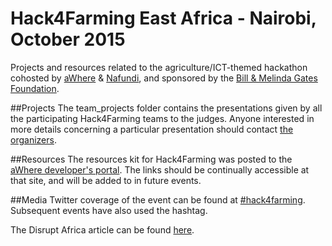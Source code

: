 # Hack4Farming East Africa - Nairobi, October 2015

Projects and resources related to the agriculture/ICT-themed hackathon cohosted by [aWhere](http://www.awhere.com/) & [Nafundi](https://nafundi.com/), and sponsored by the [Bill & Melinda Gates Foundation](www.gatesfoundation.org/). 

##Projects
The team_projects folder contains the presentations given by all the participating Hack4Farming teams to the judges. Anyone interested in more details concerning a particular presentation should contact [the organizers](mailto:hack4eafarming@gmail.com).

##Resources
The resources kit for Hack4Farming was posted to the [aWhere developer's portal](https://developer.awhere.com/hack4farming). The links should be continually accessible at that site, and will be added to in future events.

##Media
Twitter coverage of the event can be found at [#hack4farming](https://twitter.com/search?f=tweets&vertical=default&q=%23hack4farming&src=typd). Subsequent events have also used the hashtag.

The Disrupt Africa article can be found [here](http://disrupt-africa.com/2015/09/kenyan-hack4farming-event-seeks-solutions-to-agricultural-data-challenges/).